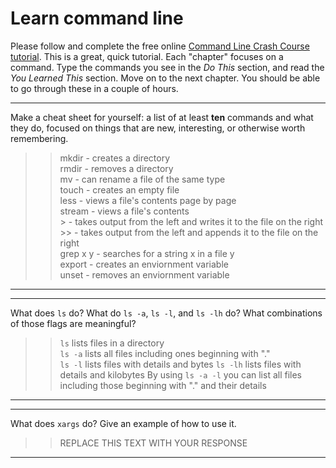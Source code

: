 # Learn command line

Please follow and complete the free online [Command Line Crash Course
tutorial](http://cli.learncodethehardway.org/book/). This is a great,
quick tutorial. Each "chapter" focuses on a command. Type the commands
you see in the _Do This_ section, and read the _You Learned This_
section. Move on to the next chapter. You should be able to go through
these in a couple of hours.


---

Make a cheat sheet for yourself: a list of at least **ten** commands and what they do, focused on things that are new, interesting, or otherwise worth remembering.

>> mkdir - creates a directory<br />
rmdir - removes a directory<br />
mv - can rename a file of the same type<br />
touch - creates an empty file<br />
less - views a file's contents page by page<br />
stream - views a file's contents<br />
\> - takes output from the left and writes it to the file on the right<br />
\>> - takes output from the left and appends it to the file on the right<br />
grep x y - searches for a string x in a file y<br />
export - creates an enviornment variable<br />
unset - removes an enviornment variable<br />

---


---

What does `ls` do? What do `ls -a`, `ls -l`, and `ls -lh` do? What combinations of those flags are meaningful?

> > `ls` lists files in a directory<br />
`ls -a` lists all files including ones beginning with "."<br />
`ls -l` lists files with details and bytes
`ls -lh` lists files with details and kilobytes
By using `ls -a -l` you can list all files including those beginning with "." and their details

---


---

What does `xargs` do? Give an example of how to use it.

> > REPLACE THIS TEXT WITH YOUR RESPONSE

---

